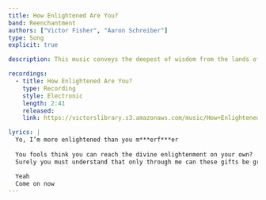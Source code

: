 ```yaml
---
title: How Enlightened Are You?
band: Reenchantment
authors: ["Victor Fisher", "Aaron Schreiber"]
type: Song
explicit: true

description: This music conveys the deepest of wisdom from the lands of the east!

recordings:
  - title: How Enlightened Are You?
    type: Recording
    style: Electronic
    length: 2:41
    released: 
    link: https://victorslibrary.s3.amazonaws.com/music/How+Enlightened+Are+You/How+Enlightened+Are+You.mp3

lyrics: |
  Yo, I’m more enlightened than you m***erf***er
  
  You fools think you can reach the divine enlightenment on your own?
  Surely you must understand that only through me can these gifts be granted to you

  Yeah
  Come on now
---
```

